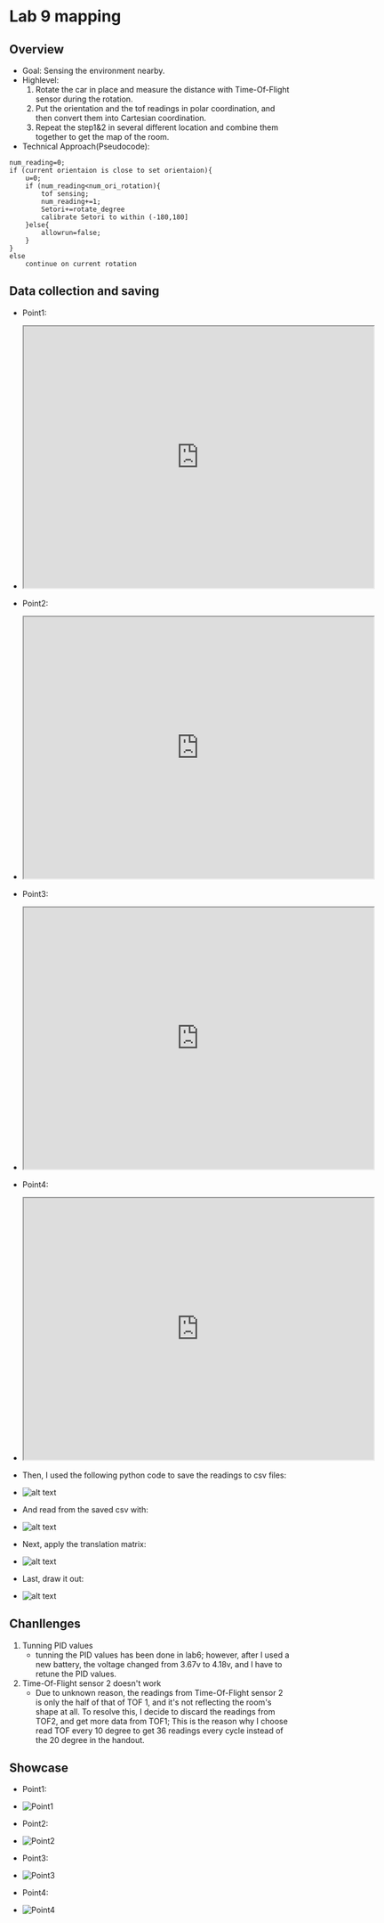 # Lab 9 mapping
## Overview
* Goal: Sensing the environment nearby. 
* Highlevel: 
    1. Rotate the car in place and measure the distance with Time-Of-Flight sensor during the rotation. 
    2. Put the orientation and the tof readings in polar coordination, and then convert them into Cartesian coordination. 
    3. Repeat the step1&2 in several different location and combine them together to get the map of the room. 
* Technical Approach(Pseudocode): 
```
num_reading=0;
if (current orientaion is close to set orientaion){
    u=0;
    if (num_reading<num_ori_rotation){
        tof sensing;
        num_reading+=1;
        Setori+=rotate_degree
        calibrate Setori to within (-180,180]
    }else{
        allowrun=false;
    }
}
else
    continue on current rotation
```

## Data collection and saving
* Point1:
* <iframe width="630" height="470" src="https://www.youtube.com/embed/jm7cUhabQ3s" allow="autoplay; encrypted-media"></iframe> 

* Point2:
* <iframe width="630" height="470" src="https://www.youtube.com/embed/iW6pX8hRw8c"></iframe>   

* Point3:
* <iframe width="630" height="470" src="https://www.youtube.com/embed/n5eeKJdSeoM" allow="autoplay; encrypted-media" allowfullscreen></iframe>  

* Point4:
* <iframe width="630" height="470" src="https://www.youtube.com/embed/bpoCBWbaYEk" allow="autoplay; encrypted-media" allowfullscreen></iframe>  


* Then, I used the following python code to save the readings to csv files:
* ![alt text](image.png)
* And read from the saved csv with:
* ![alt text](image-1.png)
* Next, apply the translation matrix:
* ![alt text](image-2.png)
* Last, draw it out:
* ![alt text](image-3.png)

## Chanllenges
1. Tunning PID values
   * tunning the PID values has been done in lab6; however, after I used a new battery, the voltage changed from 3.67v to 4.18v, and I have to retune the PID values. 
2. Time-Of-Flight sensor 2 doesn't work
   * Due to unknown reason, the readings from Time-Of-Flight sensor 2 is only the half of that of TOF 1, and it's not reflecting the room's shape at all. To resolve this, I decide to discard the readings from TOF2, and get more data from TOF1; This is the reason why I choose read TOF every 10 degree to get 36 readings every cycle instead of the 20 degree in the handout. 


## Showcase
* Point1:
* ![Point1](image-4.png)

* Point2:
* ![Point2](image-5.png)

* Point3:
* ![Point3](image-6.png)  

* Point4:
* ![Point4](image-7.png)  

